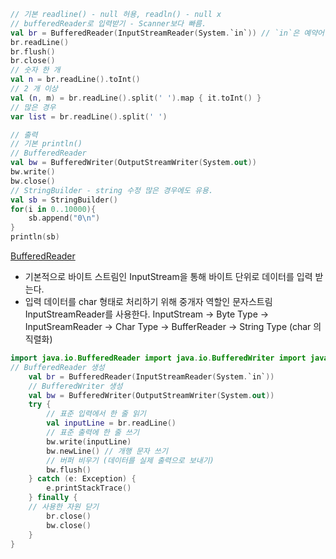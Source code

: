 ```kotlin
// 기본 readline() - null 허용, readln() - null x
// bufferedReader로 입력받기 - Scanner보다 빠름.
val br = BufferedReader(InputStreamReader(System.`in`)) // `in`은 예약어 의미
br.readLine()
br.flush()
br.close()
// 숫자 한 개
val n = br.readLine().toInt()
// 2 개 이상
val (n, m) = br.readLine().split(' ').map { it.toInt() }
// 많은 경우
var list = br.readLine().split(' ')

// 출력
// 기본 println()
// BufferedReader
val bw = BufferedWriter(OutputStreamWriter(System.out))
bw.write()
bw.close()
// StringBuilder - string 수정 많은 경우에도 유용.
val sb = StringBuilder()
for(i in 0..10000){
	sb.append("0\n")
}
println(sb)
```



[BufferedReader](https://noapps-code.tistory.com/128#article-1-4--5--bufferedreader)
- 기본적으로 바이트 스트림인 InputStream을 통해 바이트 단위로 데이터를 입력 받는다.
- 입력 데이터를 char 형태로 처리하기 위해 중개자 역할인 문자스트림 InputStreamReader를 사용한다.
InputStream -> Byte Type -> InputSreamReader -> Char Type -> BufferReader -> String Type (char 의 직렬화)
```kotlin
import java.io.BufferedReader import java.io.BufferedWriter import java.io.InputStreamReader import java.io.OutputStreamWriter fun main() { 
// BufferedReader 생성 
	val br = BufferedReader(InputStreamReader(System.`in`)) 
	// BufferedWriter 생성 
	val bw = BufferedWriter(OutputStreamWriter(System.out)) 
	try { 
		// 표준 입력에서 한 줄 읽기 
		val inputLine = br.readLine() 
		// 표준 출력에 한 줄 쓰기 
		bw.write(inputLine) 
		bw.newLine() // 개행 문자 쓰기 
		// 버퍼 비우기 (데이터를 실제 출력으로 보내기) 
		bw.flush() 
	} catch (e: Exception) {
		e.printStackTrace() 
	} finally { 
	// 사용한 자원 닫기 
		br.close() 
		bw.close() 
	} 
}
```

